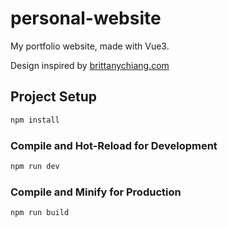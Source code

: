 # personal-website

My portfolio website, made with Vue3.

Design inspired by [brittanychiang.com]

[brittanychiang.com]: https://brittanychiang.com

## Project Setup

```sh
npm install
```

### Compile and Hot-Reload for Development

```sh
npm run dev
```

### Compile and Minify for Production

```sh
npm run build
```
